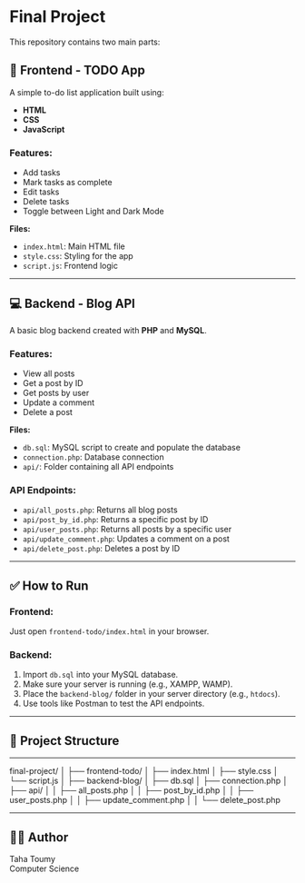 # Final Project

This repository contains two main parts:

## 📌 Frontend - TODO App

A simple to-do list application built using:

- **HTML**
- **CSS**
- **JavaScript**

### Features:

- Add tasks
- Mark tasks as complete
- Edit tasks
- Delete tasks
- Toggle between Light and Dark Mode

**Files:**
- `index.html`: Main HTML file
- `style.css`: Styling for the app
- `script.js`: Frontend logic

---

## 💻 Backend - Blog API

A basic blog backend created with **PHP** and **MySQL**.

### Features:

- View all posts
- Get a post by ID
- Get posts by user
- Update a comment
- Delete a post

**Files:**
- `db.sql`: MySQL script to create and populate the database
- `connection.php`: Database connection
- `api/`: Folder containing all API endpoints

### API Endpoints:

- `api/all_posts.php`: Returns all blog posts
- `api/post_by_id.php`: Returns a specific post by ID
- `api/user_posts.php`: Returns all posts by a specific user
- `api/update_comment.php`: Updates a comment on a post
- `api/delete_post.php`: Deletes a post by ID

---

## ✅ How to Run

### Frontend:
Just open `frontend-todo/index.html` in your browser.

### Backend:
1. Import `db.sql` into your MySQL database.
2. Make sure your server is running (e.g., XAMPP, WAMP).
3. Place the `backend-blog/` folder in your server directory (e.g., `htdocs`).
4. Use tools like Postman to test the API endpoints.

---
## 📂 Project Structure
---

final-project/
│
├── frontend-todo/
│ ├── index.html
│ ├── style.css
│ └── script.js
│
├── backend-blog/
│ ├── db.sql
│ ├── connection.php
│ ├── api/
│ │ ├── all_posts.php
│ │ ├── post_by_id.php
│ │ ├── user_posts.php
│ │ ├── update_comment.php
│ │ └── delete_post.php

---

## 🧑‍💻 Author

Taha Toumy  
Computer Science  

